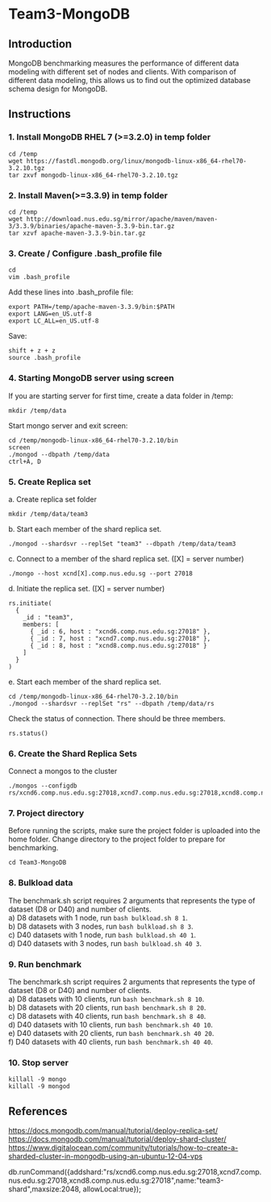 # Team3-MongoDB


## Introduction
MongoDB benchmarking measures the performance of different data modeling with different set of nodes and clients. With comparison of different data modeling, this allows us to find out the optimized database schema design for MongoDB.

## Instructions
### 1. Install MongoDB RHEL 7 (>=3.2.0) in temp folder
```
cd /temp
wget https://fastdl.mongodb.org/linux/mongodb-linux-x86_64-rhel70-3.2.10.tgz
tar zxvf mongodb-linux-x86_64-rhel70-3.2.10.tgz
```

### 2. Install Maven(>=3.3.9) in temp folder
```
cd /temp
wget http://download.nus.edu.sg/mirror/apache/maven/maven-3/3.3.9/binaries/apache-maven-3.3.9-bin.tar.gz
tar xzvf apache-maven-3.3.9-bin.tar.gz
```
### 3. Create / Configure .bash_profile file
```
cd
vim .bash_profile
```
Add these lines into .bash_profile file:
```
export PATH=/temp/apache-maven-3.3.9/bin:$PATH
export LANG=en_US.utf-8
export LC_ALL=en_US.utf-8
```
Save:
```
shift + z + z
source .bash_profile
```
### 4. Starting MongoDB server using screen
If you are starting server for first time, create a data folder in /temp:
```
mkdir /temp/data
```
Start mongo server and exit screen:
```
cd /temp/mongodb-linux-x86_64-rhel70-3.2.10/bin
screen
./mongod --dbpath /temp/data
ctrl+A, D
```
### 5. Create Replica set
a. Create replica set folder
```
mkdir /temp/data/team3
```
b. Start each member of the shard replica set.
```
./mongod --shardsvr --replSet "team3" --dbpath /temp/data/team3
```
c. Connect to a member of the shard replica set. ([X] = server number)
```
./mongo --host xcnd[X].comp.nus.edu.sg --port 27018
```
d. Initiate the replica set. ([X] = server number)
```
rs.initiate(
  {
    _id : "team3",
    members: [
      { _id : 6, host : "xcnd6.comp.nus.edu.sg:27018" },
      { _id : 7, host : "xcnd7.comp.nus.edu.sg:27018" },
      { _id : 8, host : "xcnd8.comp.nus.edu.sg:27018" }
    ]
  }
)
```
e. Start each member of the shard replica set.
```
cd /temp/mongodb-linux-x86_64-rhel70-3.2.10/bin
./mongod --shardsvr --replSet "rs" --dbpath /temp/data/rs
```
Check the status of connection. There should be three members.
```
rs.status()
```

### 6. Create the Shard Replica Sets

Connect a mongos to the cluster
```
./mongos --configdb rs/xcnd6.comp.nus.edu.sg:27018,xcnd7.comp.nus.edu.sg:27018,xcnd8.comp.nus.edu.sg:27018
```

### 7. Project directory
Before running the scripts, make sure the project folder is uploaded into the home folder. Change directory to the project folder to prepare for benchmarking.
```
cd Team3-MongoDB 
```
### 8. Bulkload data
The benchmark.sh script requires 2 arguments that represents the type of dataset (D8 or D40) and number of clients. </br>
a) D8 datasets with 1 node, run `bash bulkload.sh 8 1`. </br>
b) D8 datasets with 3 nodes, run `bash bulkload.sh 8 3`. </br>
c) D40 datasets with 1 node, run `bash bulkload.sh 40 1`. </br>
d) D40 datasets with 3 nodes, run `bash bulkload.sh 40 3`. 

### 9. Run benchmark
The benchmark.sh script requires 2 arguments that represents the type of dataset (D8 or D40) and number of clients. </br>
a) D8 datasets with 10 clients, run `bash benchmark.sh 8 10`.</br>
b) D8 datasets with 20 clients, run `bash benchmark.sh 8 20`.</br>
c) D8 datasets with 40 clients, run `bash benchmark.sh 8 40`.</br>
d) D40 datasets with 10 clients, run `bash benchmark.sh 40 10`.</br>
e) D40 datasets with 20 clients, run `bash benchmark.sh 40 20`.</br>
f) D40 datasets with 40 clients, run `bash benchmark.sh 40 40`.</br>

### 10. Stop server
```
killall -9 mongo
killall -9 mongod
```

## References
https://docs.mongodb.com/manual/tutorial/deploy-replica-set/
https://docs.mongodb.com/manual/tutorial/deploy-shard-cluster/
https://www.digitalocean.com/community/tutorials/how-to-create-a-sharded-cluster-in-mongodb-using-an-ubuntu-12-04-vps

db.runCommand({addshard:"rs/xcnd6.comp.nus.edu.sg:27018,xcnd7.comp.nus.edu.sg:27018,xcnd8.comp.nus.edu.sg:27018",name:"team3-shard",maxsize:2048, allowLocal:true});
